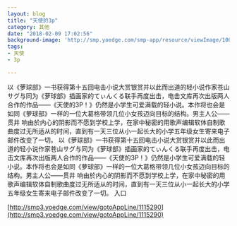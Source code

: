 ```yaml
---
layout: blog
title: "天使的3p"
category: 其他
date: "2018-02-09 17:02:56"
background-image: 'http://smp.yoedge.com/smp-app/resource/viewImage/1002202appline.png'
tags:
- 天使
- 3p

---
```

以《萝球部》一书获得第十五回电击小说大赏银赏并以此而出道的轻小说作家苍山サグ与同为《萝球部》插画家的てぃんくる联手再度出击，电击文库再次出版两人合作的作品——《天使的3P！》仍然是小学生可爱满载的轻小说。本作将也会是如同《萝球部》一样的一位大葛格带领几位小女孩迈向目标的结构。男主人公——贯井 响由於内心的阴影而不愿到学校上学，在家中秘密的用歌声编辑软体自制歌曲度过无所适从的时间，直到有一天三位从小一起长大的小学五年级女生寄来电子邮件改变了一切。
以《萝球部》一书获得第十五回电击小说大赏银赏并以此而出道的轻小说作家苍山サグ与同为《萝球部》插画家的てぃんくる联手再度出击，电击文库再次出版两人合作的作品——《天使的3P！》仍然是小学生可爱满载的轻小说。本作将也会是如同《萝球部》一样的一位大葛格带领几位小女孩迈向目标的结构。男主人公——贯井 响由於内心的阴影而不愿到学校上学，在家中秘密的用歌声编辑软体自制歌曲度过无所适从的时间，直到有一天三位从小一起长大的小学五年级女生寄来电子邮件改变了一切。
入口

[http://smp3.yoedge.com/view/gotoAppLine/1115290](http://smp3.yoedge.com/view/gotoAppLine/1115290)

        
